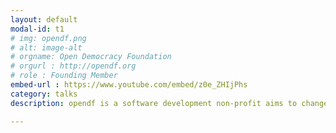 ```yaml
---
layout: default
modal-id: t1
# img: opendf.png
# alt: image-alt
# orgname: Open Democracy Foundation
# orgurl : http://opendf.org
# role : Founding Member
embed-url : https://www.youtube.com/embed/z0e_ZHIjPhs
category: talks
description: opendf is a software development non-profit aims to change the way governments around the world interact with their citizens.

---
```

